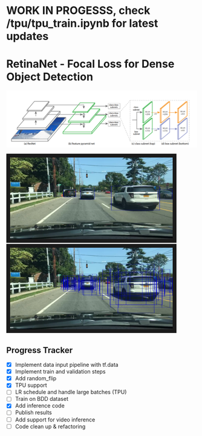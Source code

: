# WORK IN PROGESSS, check /tpu/tpu_train.ipynb for latest updates

# RetinaNet - Focal Loss for Dense Object Detection
![architecture](architecture.png)

<a href="val_inference.png " target="_blank"><img 
src="val_inference.png" alt="val_inference" title="predicted boxes" width="430" height="215" 
border="10" /></a>
<a href="val_inference_anchors.png " target="_blank"><img 
src="val_inference_anchors.png" alt="test_anchor_matching" title="matched anchor boxes" width="430" height="215" 
border="10" /></a>



## Progress Tracker
 * [x] Implement data input pipeline with tf.data
 * [x] Implement train and validation steps
 * [x] Add random_flip
 * [x] TPU support
 * [ ] LR schedule and handle large batches (TPU)
 * [ ] Train on BDD dataset
 * [x] Add inference code
 * [ ] Publish results
 * [ ] Add support for video inference
 * [ ] Code clean up & refactoring
